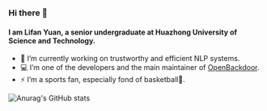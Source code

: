 ### Hi there 👋

#### I am Lifan Yuan, a senior undergraduate at Huazhong University of Science and Technology.

- 🔭 I’m currently working on trustworthy and efficient NLP systems.
- 💻 I’m one of the developers and the main maintainer of [OpenBackdoor](https://github.com/thunlp/OpenBackdoor).
- ⚡ I’m a sports fan, especially fond of basketball🏀.
<!-- - 🌱 I’m currently learning ... -->
<!-- - 👯 I’m looking to collaborate on ... -->
<!-- - 🤔 I’m looking for help with ... -->
<!-- - 💬 Ask me about ... -->
<!-- - 📫 How to reach me: ... -->
<!-- - 😄 Pronouns: ... -->
![Anurag's GitHub stats](https://github-readme-stats.vercel.app/api?username=lifan-yuan)